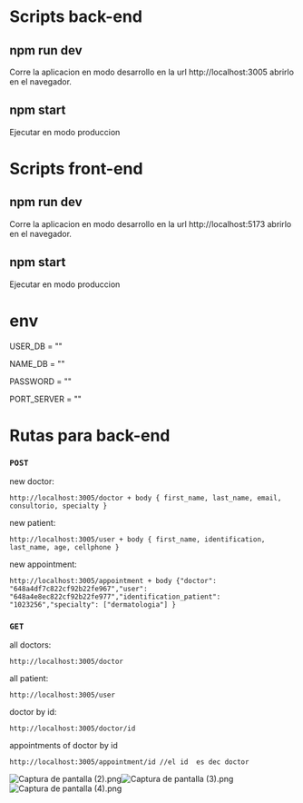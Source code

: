 # Scripts back-end
## npm run dev
Corre la aplicacion en modo desarrollo 
en la url http://localhost:3005 abrirlo en el navegador.
## npm start
Ejecutar en modo produccion
# Scripts front-end
## npm run dev
Corre la aplicacion en modo desarrollo
en la url http://localhost:5173 abrirlo en el navegador.
## npm start
Ejecutar en modo produccion
# env
USER_DB = ""

NAME_DB = ""

PASSWORD = ""

PORT_SERVER = ""
# Rutas para back-end
### `POST`
 new doctor:

    http://localhost:3005/doctor + body { first_name, last_name, email, consultorio, specialty }

 new patient:

    http://localhost:3005/user + body { first_name, identification, last_name, age, cellphone }
 new appointment:

    http://localhost:3005/appointment + body {"doctor": "648a4df7c822cf92b22fe967","user": "648a4e8ec822cf92b22fe977","identification_patient": "1023256","specialty": ["dermatologia"] }
 
### `GET`

 all doctors:

    http://localhost:3005/doctor
 all patient: 

    http://localhost:3005/user
 doctor by id:
   
    http://localhost:3005/doctor/id
 appointments of doctor by id

    http://localhost:3005/appointment/id //el id  es dec doctor

![Captura de pantalla (2).png](..%2F..%2FPictures%2FScreenshots%2FCaptura%20de%20pantalla%20%282%29.png)![Captura de pantalla (3).png](..%2F..%2FPictures%2FScreenshots%2FCaptura%20de%20pantalla%20%283%29.png)![Captura de pantalla (4).png](..%2F..%2FPictures%2FScreenshots%2FCaptura%20de%20pantalla%20%284%29.png)